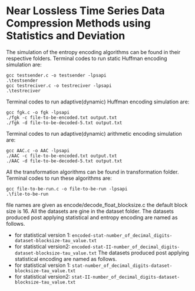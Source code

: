 # Near Lossless Time Series Data Compression Methods using Statistics and Deviation
The simulation of the entropy encoding algorithms can be found in their respective folders.
Terminal codes to run static Huffman encoding simulation are:
```
gcc testsender.c -o testsender -lpsapi
.\testsender 
gcc testreciver.c -o testreciver -lpsapi
.\testreciver 
```
Terminal codes to run adaptive(dynamic) Huffman encoding simulation are:
```
gcc fgk.c -o fgk -lpsapi
./fgk -c file-to-be-encoded.txt output.txt
./fgk -d file-to-be-decoded-5.txt output.txt
```
Terminal codes to run adaptive(dynamic) arithmetic encoding simulation are:
```
gcc AAC.c -o AAC -lpsapi
./AAC -c file-to-be-encoded.txt output.txt
./AAC -d file-to-be-decoded-5.txt output.txt
```
All the transformation algorithms can be found in transformation folder.
Terminal codes to run these algorithms are:
```
gcc file-to-be-run.c -o file-to-be-run -lpsapi
.\file-to-be-run
```
file names are given as encode/decode_float_blocksize.c
the default block size is 16.
All the datasets are gine in the dataset folder. 
The datasets produced post applying statistical and entropy encoding are named as follows.
* for statistical version 1:
`encoded-stat-number_of_decimal_digits-dataset-blocksize-tau_value.txt`
* for statistical version2:
`encoded-stat-II-number_of_decimal_digits-dataset-blocksize-tau_value.txt`
The datasets produced post applying statistical encoding are named as follows.
* for statistical version 1:
`stat-number_of_decimal_digits-dataset-blocksize-tau_value.txt`
* for statistical version2:
`stat-II-number_of_decimal_digits-dataset-blocksize-tau_value.txt`